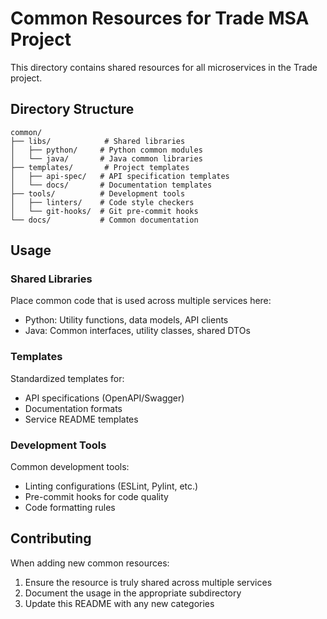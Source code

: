 # Common Resources for Trade MSA Project

This directory contains shared resources for all microservices in the Trade project.

## Directory Structure

```
common/
├── libs/            # Shared libraries
│   ├── python/     # Python common modules
│   └── java/       # Java common libraries
├── templates/       # Project templates
│   ├── api-spec/   # API specification templates
│   └── docs/       # Documentation templates
├── tools/          # Development tools
│   ├── linters/    # Code style checkers
│   └── git-hooks/  # Git pre-commit hooks
└── docs/           # Common documentation
```

## Usage

### Shared Libraries

Place common code that is used across multiple services here:
- Python: Utility functions, data models, API clients
- Java: Common interfaces, utility classes, shared DTOs

### Templates

Standardized templates for:
- API specifications (OpenAPI/Swagger)
- Documentation formats
- Service README templates

### Development Tools

Common development tools:
- Linting configurations (ESLint, Pylint, etc.)
- Pre-commit hooks for code quality
- Code formatting rules

## Contributing

When adding new common resources:
1. Ensure the resource is truly shared across multiple services
2. Document the usage in the appropriate subdirectory
3. Update this README with any new categories